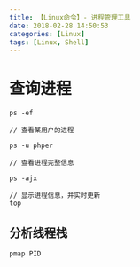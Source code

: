 ```yaml
---
title: 【Linux命令】- 进程管理工具
date: 2018-02-28 14:50:53
categories: [Linux]
tags: [Linux, Shell]
---
```


# 查询进程

```shell
ps -ef

// 查看某用户的进程

ps -u phper

// 查看进程完整信息

ps -ajx

// 显示进程信息，并实时更新
top
```

<!-- more -->

## 分析线程栈

```shell
pmap PID
```
